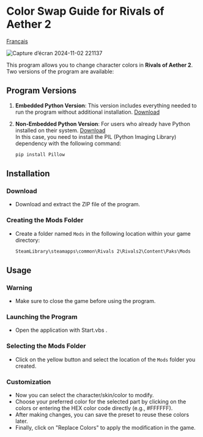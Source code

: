 
# Color Swap Guide for Rivals of Aether 2

[Français](README.fr.md)

![Capture d’écran 2024-11-02 221137](https://github.com/user-attachments/assets/436107a4-ab03-41ee-92b4-2d57e7d664ab)



This program allows you to change character colors in **Rivals of Aether 2**. Two versions of the program are available:

## Program Versions

1. **Embedded Python Version**: This version includes everything needed to run the program without additional installation. [Download](https://github.com/Keryan-666/Color-Swap-ROA-2/releases/download/v1.0.4/Color_Swap_ROA_2_python.zip)

2. **Non-Embedded Python Version**: For users who already have Python installed on their system. [Download](https://github.com/Keryan-666/Color-Swap-ROA-2/releases/download/v1.0.4/Color_Swap_ROA_2.zip) <br>
In this case, you need to install the PIL (Python Imaging Library) dependency with the following command:

   ```bash
   pip install Pillow
   ```

## Installation

### Download
- Download and extract the ZIP file of the program.

### Creating the Mods Folder
- Create a folder named `Mods` in the following location within your game directory:

   ```css
   SteamLibrary\steamapps\common\Rivals 2\Rivals2\Content\Paks\Mods
   ```

## Usage

### Warning
- Make sure to close the game before using the program.

### Launching the Program
- Open the application with Start.vbs .

### Selecting the Mods Folder
- Click on the yellow button and select the location of the `Mods` folder you created.

### Customization
- Now you can select the character/skin/color to modify.
- Choose your preferred color for the selected part by clicking on the colors or entering the HEX color code directly (e.g., #FFFFFF).
- After making changes, you can save the preset to reuse these colors later.
- Finally, click on "Replace Colors" to apply the modification in the game.
